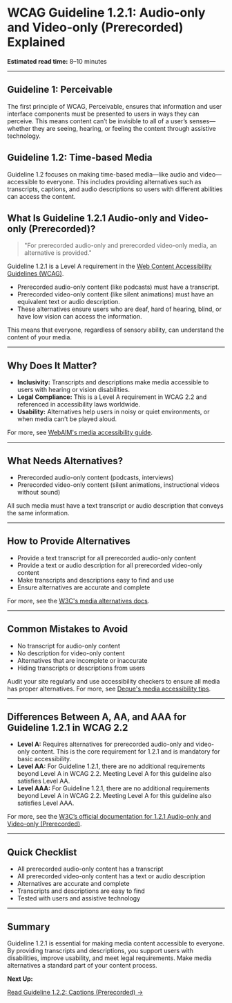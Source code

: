 <!--
title: WCAG Guideline 1.2.1 - Audio-only and Video-only (Prerecorded) Explained
series: Making the Web Accessible for All
description: A practical guide to WCAG Guideline 1.2.1 (Audio-only and Video-only, Prerecorded)—what it means, why it matters, and how to make media content accessible.
keywords: wcag 1.2.1, audio-only, video-only, accessibility, captions, transcripts, web standards, digital inclusion
image: WCAG-Series-1.2.1.png
imageAlt: Blue text on yellow background saying, "Web Content Accessibiilty Guiedlines (WCAG) 1.2.1 Explained, Audio-only and Video-only (Prerecorded)"
status: published
date: 2025-07-01
-->

# **WCAG Guideline 1.2.1: Audio-only and Video-only (Prerecorded) Explained**

**Estimated read time:** 8–10 minutes

---

## **Guideline 1: Perceivable**

The first principle of WCAG, Perceivable, ensures that information and user interface components must be presented to users in ways they can perceive. This means content can’t be invisible to all of a user’s senses—whether they are seeing, hearing, or feeling the content through assistive technology.

## **Guideline 1.2: Time-based Media**

Guideline 1.2 focuses on making time-based media—like audio and video—accessible to everyone. This includes providing alternatives such as transcripts, captions, and audio descriptions so users with different abilities can access the content.

## **What Is Guideline 1.2.1 Audio-only and Video-only (Prerecorded)?**

<!-- [Illustration: Audio and video icons with a transcript and captions overlay] -->

> "For prerecorded audio-only and prerecorded video-only media, an alternative is provided."

Guideline 1.2.1 is a Level A requirement in the [Web Content Accessibility Guidelines (WCAG)](https://www.w3.org/WAI/WCAG22/quickref/#audio-only-and-video-only-prerecorded).

- Prerecorded audio-only content (like podcasts) must have a transcript.
- Prerecorded video-only content (like silent animations) must have an equivalent text or audio description.
- These alternatives ensure users who are deaf, hard of hearing, blind, or have low vision can access the information.

This means that everyone, regardless of sensory ability, can understand the content of your media.

---

## **Why Does It Matter?**

<!-- [Infographic: Audio icon, video icon, transcript, and captions] -->

- **Inclusivity:** Transcripts and descriptions make media accessible to users with hearing or vision disabilities.
- **Legal Compliance:** This is a Level A requirement in WCAG 2.2 and referenced in accessibility laws worldwide.
- **Usability:** Alternatives help users in noisy or quiet environments, or when media can’t be played aloud.

For more, see [WebAIM's media accessibility guide](https://webaim.org/techniques/captions/).

---

## **What Needs Alternatives?**

<!-- [Grid: Podcast, silent video, animation, all with transcript/caption icons] -->

- Prerecorded audio-only content (podcasts, interviews)
- Prerecorded video-only content (silent animations, instructional videos without sound)

All such media must have a text transcript or audio description that conveys the same information.

---

## **How to Provide Alternatives**

<!-- [Side-by-side: Audio with transcript, video with text description] -->
<!-- [Example: Podcast episode with downloadable transcript] -->

- Provide a text transcript for all prerecorded audio-only content
- Provide a text or audio description for all prerecorded video-only content
- Make transcripts and descriptions easy to find and use
- Ensure alternatives are accurate and complete

For more, see the [W3C's media alternatives docs](https://www.w3.org/WAI/WCAG22/Understanding/audio-only-and-video-only-prerecorded.html).

---

## **Common Mistakes to Avoid**

<!-- [Do/Don't graphic: Left side with transcript/captions, right side with missing alternatives] -->

- No transcript for audio-only content
- No description for video-only content
- Alternatives that are incomplete or inaccurate
- Hiding transcripts or descriptions from users

Audit your site regularly and use accessibility checkers to ensure all media has proper alternatives. For more, see [Deque's media accessibility tips](https://www.deque.com/blog/video-accessibility-tips/).

---

## **Differences Between A, AA, and AAA for Guideline 1.2.1 in WCAG 2.2**

<!-- [Infographic: Three columns labeled A, AA, AAA with example requirements for each] -->

- **Level A:** Requires alternatives for prerecorded audio-only and video-only content. This is the core requirement for 1.2.1 and is mandatory for basic accessibility.
- **Level AA:** For Guideline 1.2.1, there are no additional requirements beyond Level A in WCAG 2.2. Meeting Level A for this guideline also satisfies Level AA.
- **Level AAA:** For Guideline 1.2.1, there are no additional requirements beyond Level A in WCAG 2.2. Meeting Level A for this guideline also satisfies Level AAA.

For more, see the [W3C’s official documentation for 1.2.1 Audio-only and Video-only (Prerecorded)](https://www.w3.org/WAI/WCAG22/Understanding/audio-only-and-video-only-prerecorded.html).

---

## **Quick Checklist**

<!-- [Checklist graphic: Icons for each item (audio, video, transcript, description, etc.)] -->

- All prerecorded audio-only content has a transcript
- All prerecorded video-only content has a text or audio description
- Alternatives are accurate and complete
- Transcripts and descriptions are easy to find
- Tested with users and assistive technology

---

## **Summary**

<!-- [Illustration: User reading a transcript while listening to a podcast] -->

Guideline 1.2.1 is essential for making media content accessible to everyone. By providing transcripts and descriptions, you support users with disabilities, improve usability, and meet legal requirements. Make media alternatives a standard part of your content process.

**Next Up:**

[Read Guideline 1.2.2: Captions (Prerecorded) →](WCAG-Guideline-1-2-2-Captions-Prerecorded-Explained)
